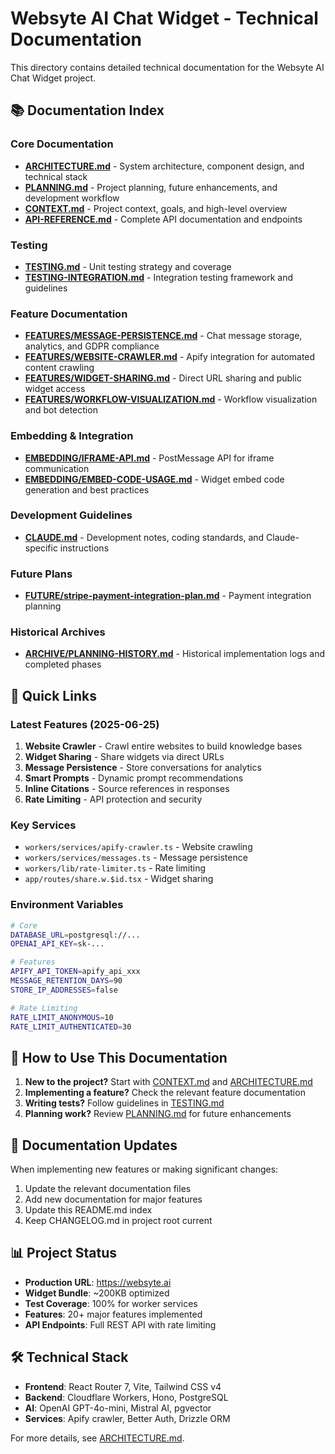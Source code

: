 # Websyte AI Chat Widget - Technical Documentation

This directory contains detailed technical documentation for the Websyte AI Chat Widget project.

## 📚 Documentation Index

### Core Documentation
- **[ARCHITECTURE.md](./ARCHITECTURE.md)** - System architecture, component design, and technical stack
- **[PLANNING.md](./PLANNING.md)** - Project planning, future enhancements, and development workflow
- **[CONTEXT.md](./CONTEXT.md)** - Project context, goals, and high-level overview
- **[API-REFERENCE.md](./API-REFERENCE.md)** - Complete API documentation and endpoints

### Testing
- **[TESTING.md](./TESTING.md)** - Unit testing strategy and coverage
- **[TESTING-INTEGRATION.md](./TESTING-INTEGRATION.md)** - Integration testing framework and guidelines

### Feature Documentation
- **[FEATURES/MESSAGE-PERSISTENCE.md](./FEATURES/MESSAGE-PERSISTENCE.md)** - Chat message storage, analytics, and GDPR compliance
- **[FEATURES/WEBSITE-CRAWLER.md](./FEATURES/WEBSITE-CRAWLER.md)** - Apify integration for automated content crawling
- **[FEATURES/WIDGET-SHARING.md](./FEATURES/WIDGET-SHARING.md)** - Direct URL sharing and public widget access
- **[FEATURES/WORKFLOW-VISUALIZATION.md](./FEATURES/WORKFLOW-VISUALIZATION.md)** - Workflow visualization and bot detection

### Embedding & Integration
- **[EMBEDDING/IFRAME-API.md](./EMBEDDING/IFRAME-API.md)** - PostMessage API for iframe communication
- **[EMBEDDING/EMBED-CODE-USAGE.md](./EMBEDDING/EMBED-CODE-USAGE.md)** - Widget embed code generation and best practices

### Development Guidelines
- **[CLAUDE.md](./CLAUDE.md)** - Development notes, coding standards, and Claude-specific instructions

### Future Plans
- **[FUTURE/stripe-payment-integration-plan.md](./FUTURE/stripe-payment-integration-plan.md)** - Payment integration planning

### Historical Archives
- **[ARCHIVE/PLANNING-HISTORY.md](./ARCHIVE/PLANNING-HISTORY.md)** - Historical implementation logs and completed phases

## 🚀 Quick Links

### Latest Features (2025-06-25)
1. **Website Crawler** - Crawl entire websites to build knowledge bases
2. **Widget Sharing** - Share widgets via direct URLs
3. **Message Persistence** - Store conversations for analytics
4. **Smart Prompts** - Dynamic prompt recommendations
5. **Inline Citations** - Source references in responses
6. **Rate Limiting** - API protection and security

### Key Services
- `workers/services/apify-crawler.ts` - Website crawling
- `workers/services/messages.ts` - Message persistence
- `workers/lib/rate-limiter.ts` - Rate limiting
- `app/routes/share.w.$id.tsx` - Widget sharing

### Environment Variables
```bash
# Core
DATABASE_URL=postgresql://...
OPENAI_API_KEY=sk-...

# Features
APIFY_API_TOKEN=apify_api_xxx
MESSAGE_RETENTION_DAYS=90
STORE_IP_ADDRESSES=false

# Rate Limiting
RATE_LIMIT_ANONYMOUS=10
RATE_LIMIT_AUTHENTICATED=30
```

## 📖 How to Use This Documentation

1. **New to the project?** Start with [CONTEXT.md](./CONTEXT.md) and [ARCHITECTURE.md](./ARCHITECTURE.md)
2. **Implementing a feature?** Check the relevant feature documentation
3. **Writing tests?** Follow guidelines in [TESTING.md](./TESTING.md)
4. **Planning work?** Review [PLANNING.md](./PLANNING.md) for future enhancements

## 🔄 Documentation Updates

When implementing new features or making significant changes:

1. Update the relevant documentation files
2. Add new documentation for major features
3. Update this README.md index
4. Keep CHANGELOG.md in project root current

## 📊 Project Status

- **Production URL**: https://websyte.ai
- **Widget Bundle**: ~200KB optimized
- **Test Coverage**: 100% for worker services
- **Features**: 20+ major features implemented
- **API Endpoints**: Full REST API with rate limiting

## 🛠️ Technical Stack

- **Frontend**: React Router 7, Vite, Tailwind CSS v4
- **Backend**: Cloudflare Workers, Hono, PostgreSQL
- **AI**: OpenAI GPT-4o-mini, Mistral AI, pgvector
- **Services**: Apify crawler, Better Auth, Drizzle ORM

For more details, see [ARCHITECTURE.md](./ARCHITECTURE.md).